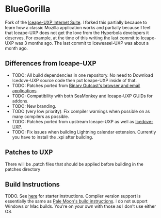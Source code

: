 # BlueGorilla
Fork of the [Iceape-UXP Internet Suite](https://wiki.hyperbola.info/doku.php?id=en:project:iceape-uxp). I forked this partially because to learn how a classic Mozilla application works and partially because I feel that Iceape-UXP does not get the love from the Hyperbola developers it deserves. For example, at the time of this writing the last commit to Iceape-UXP was 3 months ago. The last commit to Iceweasel-UXP was about a month ago.

## Differences from Iceape-UXP
* TODO: All build dependencies in one repository. No need to Download Icedove-UXP source code then put Iceape-UXP inside of that.
* TODO: Patches ported from [Binary Outcast's browser and email applications](https://github.com/binaryoutcast/binoc-central).
* TODO: Compatibility with both SeaMonkey and Iceape-UXP GUIDs for addons.
* TODO: New branding.
* TODO (very low priority): Fix compiler warnings when possible on as many compilers as possible.
* TODO: Patches ported from upstream Iceape-UXP as well as [Icedove-UXP](https://wiki.hyperbola.info/doku.php?id=en:project:icedove-uxp).
* TODO: Fix issues when building Lightning calendar extension. Currently you have to install the .xpi after building.

## Patches to UXP
There will be .patch files that should be applied before building in the patches directory

## Build Instructions
TODO. See [here](https://wiki.hyperbola.info/doku.php?id=en:project:iceape-uxp) for starter instructions. Compiler version support is essentially the same as [Pale Moon's build instructions](https://developer.palemoon.org/build/linux/). I do not support Windows or Mac builds. You're on your own with those as I don't use either OS.
